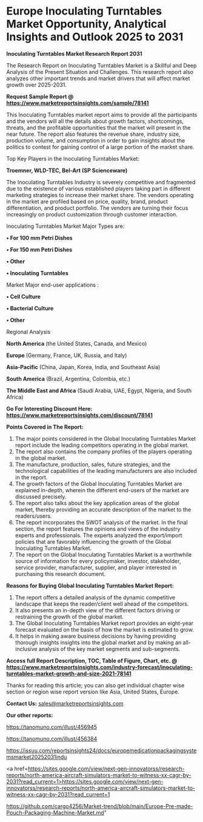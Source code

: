  # Europe Inoculating Turntables Market Opportunity, Analytical Insights and Outlook 2025 to 2031

<strong>Inoculating Turntables Market Research Report 2031</strong>

The Research Report on Inoculating Turntables Market is a Skillful and Deep Analysis of the Present Situation and Challenges. This research report also analyzes other important trends and market drivers that will affect market growth over 2025-2031.

<strong>Request Sample Report @ <a href=https://www.marketreportsinsights.com/sample/78141>https://www.marketreportsinsights.com/sample/78141</a></strong>

This Inoculating Turntables market report aims to provide all the participants and the vendors will all the details about growth factors, shortcomings, threats, and the profitable opportunities that the market will present in the near future. The report also features the revenue share, industry size, production volume, and consumption in order to gain insights about the politics to contest for gaining control of a large portion of the market share.

Top Key Players in the Inoculating Turntables Market:

<strong>Troemner, WLD-TEC, Bel-Art (SP Scienceware)</strong>

The Inoculating Turntables Industry is severely competitive and fragmented due to the existence of various established players taking part in different marketing strategies to increase their market share. The vendors operating in the market are profiled based on price, quality, brand, product differentiation, and product portfolio. The vendors are turning their focus increasingly on product customization through customer interaction.

Inoculating Turntables Market Major Types are:

<strong>• For 100 mm Petri Dishes

• For 150 mm Petri Dishes

• Other

• Inoculating Turntables</strong>

Market Major end-user applications :

<strong>• Cell Culture

• Bacterial Culture

• Other</strong>

Regional Analysis

</u><strong><b>North America</b></strong> (the United States, Canada, and Mexico)

<strong><b>Europe </b></strong>(Germany, France, UK, Russia, and Italy)

<strong><b>Asia-Pacific</b></strong> (China, Japan, Korea, India, and Southeast Asia)

<strong><b>South America</b></strong> (Brazil, Argentina, Colombia, etc.)

<strong><b>The Middle East and Africa</b></strong> (Saudi Arabia, UAE, Egypt, Nigeria, and South Africa)

<strong>Go For Interesting Discount Here: <a href=https://www.marketreportsinsights.com/discount/78141>https://www.marketreportsinsights.com/discount/78141</a></strong>

<strong>Points Covered in The Report:</strong>
<ol>
  <li>The major points considered in the Global Inoculating Turntables Market report include the leading competitors operating in the global market.</li>
  <li>The report also contains the company profiles of the players operating in the global market.</li>
  <li>The manufacture, production, sales, future strategies, and the technological capabilities of the leading manufacturers are also included in the report.</li>
  <li>The growth factors of the Global Inoculating Turntables Market are explained in-depth, wherein the different end-users of the market are discussed precisely.</li>
  <li>The report also talks about the key application areas of the global market, thereby providing an accurate description of the market to the readers/users.</li>
  <li>The report incorporates the SWOT analysis of the market. In the final section, the report features the opinions and views of the industry experts and professionals. The experts analyzed the export/import policies that are favorably influencing the growth of the Global Inoculating Turntables Market.</li>
  <li>The report on the Global Inoculating Turntables Market is a worthwhile source of information for every policymaker, investor, stakeholder, service provider, manufacturer, supplier, and player interested in purchasing this research document.</li>
</ol>
<strong>Reasons for Buying Global Inoculating Turntables Market Report:</strong>

<ol>
  <li>The report offers a detailed analysis of the dynamic competitive landscape that keeps the reader/client well ahead of the competitors.</li>
  <li>It also presents an in-depth view of the different factors driving or restraining the growth of the global market.</li>
  <li>The Global Inoculating Turntables Market report provides an eight-year forecast evaluated on the basis of how the market is estimated to grow.</li>
  <li>It helps in making aware business decisions by having providing thorough insights insights into the global market and by making an all-inclusive analysis of the key market segments and sub-segments.</li>
</ol>
<strong>Access full Report Description, TOC, Table of Figure, Chart, etc. @ <a href=https://www.marketreportsinsights.com/industry-forecast/inoculating-turntables-market-growth-and-size-2021-78141>https://www.marketreportsinsights.com/industry-forecast/inoculating-turntables-market-growth-and-size-2021-78141</a></strong>


Thanks for reading this article; you can also get individual chapter wise section or region wise report version like Asia, United States, Europe.

<strong>Contact Us:</strong>
sales@marketreportsinsights.com

<strong>Our other reports:</strong>

<a href=https://tanomuno.com/illust/456945>https://tanomuno.com/illust/456945</a>

<a href=https://tanomuno.com/illust/456384>https://tanomuno.com/illust/456384</a>

<a href=https://issuu.com/reportsinsights24/docs/europemedicationpackagingsystemsmarket20252031indu>https://issuu.com/reportsinsights24/docs/europemedicationpackagingsystemsmarket20252031indu</a>

<a href=https://sites.google.com/view/next-gen-innovatorss/research-reports/north-america-aircraft-simulators-market-to-witness-xx-cagr-by-2031?read_current=1>https://sites.google.com/view/next-gen-innovatorss/research-reports/north-america-aircraft-simulators-market-to-witness-xx-cagr-by-2031?read_current=1</a>

<a href=https://github.com/cargo4256/Market-trend/blob/main/Europe-Pre-made-Pouch-Packaging-Machine-Market.md>https://github.com/cargo4256/Market-trend/blob/main/Europe-Pre-made-Pouch-Packaging-Machine-Market.md</a>"
